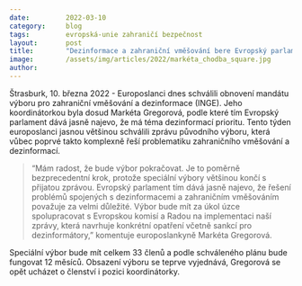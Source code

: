 ```yaml
---
date:         2022-03-10
category:     blog
tags:         evropská-unie zahraničí bezpečnost
layout:       post
title:        "Dezinformace a zahraniční vměšování bere Evropský parlament vážně, říká Gregorová ke vzniku nového výboru"
image:        /assets/img/articles/2022/markéta_chodba_square.jpg
author:       
---
```


Štrasburk, 10. března 2022 - Europoslanci dnes schválili obnovení mandátu výboru pro zahraniční vměšování a dezinformace (INGE). Jeho koordinátorkou byla dosud Markéta Gregorová, podle které tím Evropský parlament dává jasně najevo, že má téma dezinformací prioritu. Tento týden europoslanci jasnou většinou schválili zprávu původního výboru, která vůbec poprvé takto komplexně řeší problematiku zahraničního vměšování a dezinformací. 

> “Mám radost, že bude výbor pokračovat. Je to poměrně bezprecedentní krok, protože speciální výbory většinou končí s přijatou zprávou. Evropský parlament tím dává jasně najevo, že řešení problémů spojených s dezinformacemi a zahraničním vměšováním považuje za velmi důležité. Výbor bude mít za úkol úzce spolupracovat s Evropskou komisí a Radou na implementaci naší zprávy, která navrhuje konkrétní opatření včetně sankcí pro dezinformátory,” komentuje europoslankyně Markéta Gregorová. 

Speciální výbor bude mít celkem 33 členů a podle schváleného plánu bude fungovat 12 měsíců. Obsazení výboru se teprve vyjednává, Gregorová se opět ucházet o členství i pozici koordinátorky.
